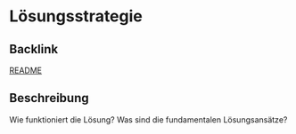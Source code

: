 # Lösungsstrategie

## Backlink
[README](/README.md)

## Beschreibung
Wie funktioniert die Lösung? Was sind die fundamentalen Lösungsansätze?
